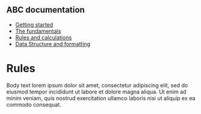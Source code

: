 ## ABC documentation

* [Getting started](readme.md)
* [The fundamentals](fundamentals.md)
* [Rules and calculations](rules.md)
* [Data Structure and formatting](data.md)


# Rules

Body text lorem ipsum dolor sit amet, consectetur adipiscing elit, sed do eiusmod tempor incididunt ut labore et dolore magna aliqua. Ut enim ad minim veniam, quis nostrud exercitation ullamco laboris nisi ut aliquip ex ea commodo consequat.
